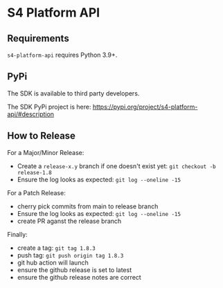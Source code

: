 # S4 Platform API

## Requirements

`s4-platform-api` requires Python 3.9+.

## PyPi

The SDK is available to third party developers.

The SDK PyPi project is here: https://pypi.org/project/s4-platform-api/#description

## How to Release

For a Major/Minor Release:
- Create a `release-x.y` branch if one doesn't exist yet: `git checkout -b release-1.8`
- Ensure the log looks as expected: `git log --oneline -15`

For a Patch Release:
- cherry pick commits from main to release branch
- Ensure the log looks as expected: `git log --oneline -15`
- create PR aganst the release branch

Finally:
- create a tag: `git tag 1.8.3`
- push tag: `git push origin tag 1.8.3`
- git hub action will launch
- ensure the github release is set to latest
- ensure the github release notes are correct
